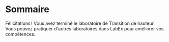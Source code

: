 # Sommaire

Félicitations ! Vous avez terminé le laboratoire de Transition de hauteur. Vous pouvez pratiquer d'autres laboratoires dans LabEx pour améliorer vos compétences.

